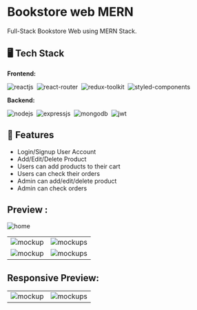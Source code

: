 # Bookstore web MERN

Full-Stack Bookstore Web using MERN Stack.

## 🖥️ Tech Stack

**Frontend:**

![reactjs](https://img.shields.io/badge/React-20232A?style=for-the-badge&logo=react&logoColor=61DAFB)&nbsp;
![react-router](https://img.shields.io/badge/React_Router-CA4245?style=for-the-badge&logo=react-router&logoColor=white)&nbsp;
![redux-toolkit](https://img.shields.io/badge/Redux-593D88?style=for-the-badge&logo=redux&logoColor=white)&nbsp;
![styled-components](https://img.shields.io/badge/styled--components-DB7093?style=for-the-badge&logo=styled-components&logoColor=whit)&nbsp;

**Backend:**

![nodejs](https://img.shields.io/badge/Node.js-43853D?style=for-the-badge&logo=node.js&logoColor=white)&nbsp;
![expressjs](https://img.shields.io/badge/Express.js-000000?style=for-the-badge&logo=express&logoColor=white)&nbsp;
![mongodb](https://img.shields.io/badge/MongoDB-4EA94B?style=for-the-badge&logo=mongodb&logoColor=white)&nbsp;
![jwt](https://img.shields.io/badge/JWT-000000?style=for-the-badge&logo=JSON%20web%20tokens&logoColor=white)&nbsp;

## 🚀 Features

- Login/Signup User Account
- Add/Edit/Delete Product
- Users can add products to their cart
- Users can check their orders
- Admin can add/edit/delete product
- Admin can check orders

## Preview :

![home](https://github.com/ntritin62/reactjs-bookstore/assets/104788686/b5a1f93d-2be4-4867-8939-c819c7267421)

<table>
  <tr>
    <td><img src="https://github.com/ntritin62/reactjs-bookstore/assets/104788686/bf9febc8-7545-470e-a4d6-7f45ae031894" alt="mockup" /></td>
    <td><img src="https://github.com/ntritin62/reactjs-bookstore/assets/104788686/919eda63-b0e1-42b9-a20c-caf090e0bcca" alt="mockups" /></td>
  </tr>
  <tr>
    <td><img src="https://github.com/ntritin62/reactjs-bookstore/assets/104788686/a195eeea-f678-4be4-bfeb-5db769727533" alt="mockup" /></td>
    <td><img src="https://github.com/ntritin62/reactjs-bookstore/assets/104788686/21ebdf53-bdf1-4212-8dac-a33cc2cc9f0e" alt="mockups" /></td>
  </tr>
</table>

## Responsive Preview:

<table>
  <tr>
    <td><img src="https://github.com/ntritin62/reactjs-bookstore/assets/104788686/8a7017e4-b37f-443d-8f13-5c2ec5f09003" alt="mockup" /></td>
    <td><img src="https://github.com/ntritin62/reactjs-bookstore/assets/104788686/c8c66edb-06e4-40b5-a539-9325cc8bada3" alt="mockups" /></td>
  </tr>
</table>
